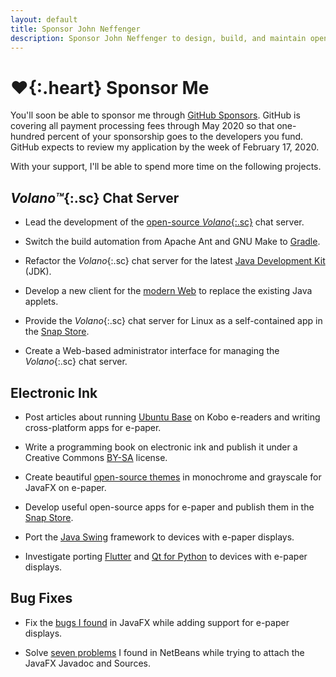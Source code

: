 ```yaml
---
layout: default
title: Sponsor John Neffenger
description: Sponsor John Neffenger to design, build, and maintain open-source software.
---
```


# **♥**{:.heart} Sponsor Me

You'll soon be able to sponsor me through [GitHub Sponsors][sponsors].
GitHub is covering all payment processing fees through May 2020 so that one-hundred percent of your sponsorship goes to the developers you fund.
GitHub expects to review my application by the week of February 17, 2020.

With your support, I'll be able to spend more time on the following projects.

## *Volano™*{:.sc} Chat Server

* Lead the development of the [open-source *Volano*{:.sc}][volano] chat server.

* Switch the build automation from Apache Ant and GNU Make to [Gradle][gradle].

* Refactor the *Volano*{:.sc} chat server for the latest [Java Development Kit][openjdk] (JDK).

* Develop a new client for the [modern Web][websockets] to replace the existing Java applets.

* Provide the *Volano*{:.sc} chat server for Linux as a self-contained app in the [Snap Store][snap].

* Create a Web-based administrator interface for managing the *Volano*{:.sc} chat server.

## Electronic Ink

* Post articles about running [Ubuntu Base][ubuntu] on Kobo e-readers and writing cross-platform apps for e-paper.

* Write a programming book on electronic ink and publish it under a Creative Commons [BY-SA][bysa] license.

* Create beautiful [open-source themes][skin] in monochrome and grayscale for JavaFX on e-paper.

* Develop useful open-source apps for e-paper and publish them in the [Snap Store][snap].

* Port the [Java Swing][swing] framework to devices with e-paper displays.

* Investigate porting [Flutter][flutter] and [Qt for Python][qt] to devices with e-paper displays.

## Bug Fixes

* Fix the [bugs I found][jfxpatch] in JavaFX while adding support for e-paper displays.

* Solve [seven problems][netbeans] I found in NetBeans while trying to attach the JavaFX Javadoc and Sources.

[sponsors]: https://github.com/sponsors
[volano]: https://github.com/jgneff/volano
[gradle]: https://docs.gradle.org/current/userguide/multi_project_builds.html
[openjdk]: https://jdk.java.net/
[websockets]: https://developer.mozilla.org/en-US/docs/Web/API/Websockets_API
[snap]: https://snapcraft.io/store
[ubuntu]: http://cdimage.ubuntu.com/ubuntu-base/releases/bionic/release/
[bysa]: https://choosealicense.com/licenses/cc-by-sa-4.0/
[skin]: https://openjfx.io/javadoc/13/javafx.controls/javafx/scene/control/package-summary.html
[swing]: https://docs.oracle.com/javase/tutorial/uiswing/
[flutter]: https://flutter.dev/
[qt]: https://www.qt.io/qt-for-python
[jfxpatch]: https://gitlab.com/openjfxepd/jfxpatch/issues?state=all
[netbeans]: https://issues.apache.org/jira/browse/NETBEANS-3296
